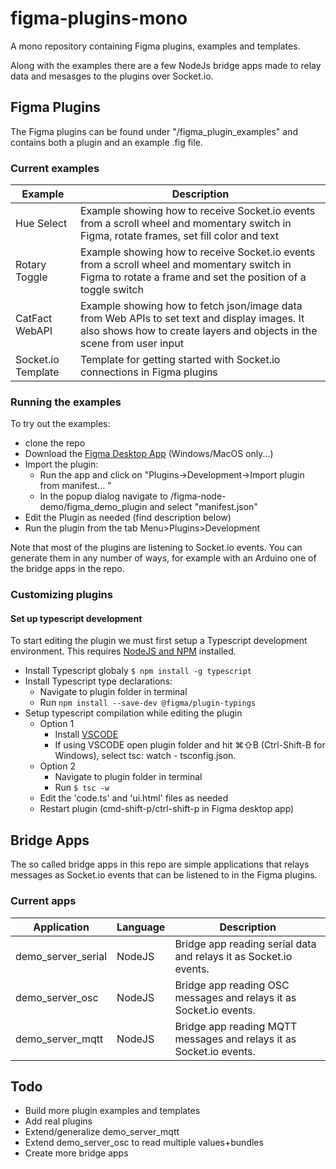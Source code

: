# figma-plugins-mono
A mono repository containing Figma plugins, examples and templates.

Along with the examples there are a few NodeJs bridge apps made to 
relay data and mesasges to the plugins over Socket.io. 

## Figma Plugins

The Figma plugins can be found under  "/figma_plugin_examples"
and contains both a plugin and an example .fig file.

### Current examples

| Example            | Description                                                                                                                                                            |
| ------------------ | ---------------------------------------------------------------------------------------------------------------------------------------------------------------------- |
| Hue Select         | Example showing how to receive Socket.io events from a scroll wheel and momentary switch in Figma, rotate frames, set fill color and text                              |
| Rotary Toggle      | Example showing how to receive Socket.io events from a scroll wheel and momentary switch in Figma to rotate a frame and set the position of a toggle switch            |
| CatFact WebAPI     | Example showing how to fetch json/image data from Web APIs to set text and display images. It also shows how to create layers and objects in the scene from user input |
| Socket.io Template | Template for getting started with Socket.io connections in Figma plugins                                                                                               |

### Running the examples

To try out the examples:
- clone the repo 
- Download the [Figma Desktop App](https://www.figma.com/downloads/) (Windows/MacOS only...)
- Import the plugin:
  - Run the app and click on "Plugins->Development->Import plugin from manifest... "
  - In the popup dialog navigate to /figma-node-demo/figma_demo_plugin and select "manifest.json"
- Edit the Plugin as needed (find description below)
- Run the plugin from the tab Menu>Plugins>Development 

Note that most of the plugins are listening to Socket.io events.
You can generate them in any number of ways, for example with an Arduino 
one of the bridge apps in the repo.

### Customizing plugins


#### Set up typescript development

To start editing the plugin we must first setup a Typescript development environment.
This requires [NodeJS and NPM](https://nodejs.org/en/download/) installed.

- Install Typescript globaly `$ npm install -g typescript`
- Install Typescript type declarations:
  - Navigate to plugin folder in terminal
  - Run `npm install --save-dev @figma/plugin-typings`
- Setup typescript compilation while editing the plugin
  - Option 1 
    - Install [VSCODE](https://code.visualstudio.com/)
    - If using VSCODE open plugin folder and hit ⌘⇧B (Ctrl-Shift-B for Windows), select tsc: watch - tsconfig.json.
  - Option 2 
    - Navigate to plugin folder in terminal
    - Run `$ tsc -w`  
  - Edit the 'code.ts' and 'ui.html' files as needed
  - Restart plugin (cmd-shift-p/ctrl-shift-p in Figma desktop app)

## Bridge Apps

The so called bridge apps in this repo are simple applications that relays
messages as Socket.io events that can be listened to in the Figma plugins.

### Current apps

| Application        | Language | Description                                                     |
| ------------------ |----------| --------------------------------------------------------------- |
| demo_server_serial | NodeJS   | Bridge app reading serial data and relays it as Socket.io events.   |
| demo_server_osc    | NodeJS   | Bridge app reading OSC messages and relays it as Socket.io events.  |
| demo_server_mqtt   | NodeJS   | Bridge app reading MQTT messages and relays it as Socket.io events. |

## Todo

- Build more plugin examples and templates
- Add real plugins
- Extend/generalize demo_server_mqtt
- Extend demo_server_osc to read multiple values+bundles
- Create more bridge apps

